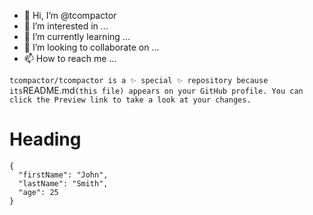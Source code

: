- 👋 Hi, I’m @tcompactor
- 👀 I’m interested in ...
- 🌱 I’m currently learning ...
- 💞️ I’m looking to collaborate on ...
- 📫 How to reach me ...

`
tcompactor/tcompactor is a ✨ special ✨ repository because its `README.md` (this file) appears on your GitHub profile.
You can click the Preview link to take a look at your changes.
`
# Heading
```
{
  "firstName": "John",
  "lastName": "Smith",
  "age": 25
}
```
